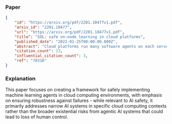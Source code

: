 ### Paper

```json
{
	"id": "https://arxiv.org/pdf/2201.10477v1.pdf",
	"arxiv_id": "2201.10477",
	"url": "https://arxiv.org/pdf/2201.10477v1.pdf",
	"title": "SOL: safe on-node learning in cloud platforms",
	"published_date": "2022-01-25T00:00:00.000Z",
	"abstract": "Cloud platforms run many software agents on each server node. These agents manage all aspects of node operation, and in some cases frequently collect data and make decisions. Unfortunately, their behavior is typically based on pre-defined static heuristics or offline analysis; they do not leverage on-node machine learning (ML). In this paper, we first characterize the spectrum of node agents in Azure, and identify the classes of agents that are most likely to benefit from on-node ML. We then propose SOL, an extensible framework for designing ML-based agents that are safe and robust to the range of failure conditions that occur in production. SOL provides a simple API to agent developers and manages the scheduling and running of the agent-specific functions they write. We illustrate the use of SOL by implementing three ML-based agents that manage CPU cores, node power, and memory placement. Our experiments show that (1) ML substantially improves our agents, and (2) SOL ensures that agents operate safely under a variety of failure conditions. We conclude that ML-based agents show significant potential and that SOL can help build them.",
	"citation_count": 13,
	"influential_citation_count": 3,
	"ref": "78316"
}
```

### Explanation

This paper focuses on creating a framework for safely implementing machine learning agents in cloud computing environments, with emphasis on ensuring robustness against failures - while relevant to AI safety, it primarily addresses narrow AI systems in specific cloud computing contexts rather than the broader existential risks from agentic AI systems that could lead to loss of human control.
